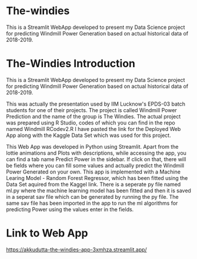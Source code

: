 # The-windies
This is a Streamlit WebApp developed to present my Data Science project for predicting Windmill Power Generation based on actual historical data of 2018-2019.

# The-Windies Introduction
This is a Streamlit WebApp developed to present my Data Science project for predicting Windmill Power Generation based on actual historical data of 2018-2019.

This was actually the presentation used by IIM Lucknow's EPDS-03 batch students for one of their projects. 
The project is called Windmill Power Prediction and the name of the group is The Windies.
The actual project was prepared using R Studio, codes of which you can find in the repo named Windmill RCodev2.R
I have pasted the link for the Deployed Web App along with the Kaggle Data Set which was used for this project.

This Web App was developed in Python using Streamlit. Apart from the lottie animations and Plots with descriptions, while accessing the app, you can find a tab name Predict Power in the sidebar. If click on that, there will be fields where you can fill some values and actually predict the Windmill Power Generated on your own.
This app is implemented with a Machine Learing Model - Random Forest Regressor, which has been fitted using the Data Set aquired from the Kaggel link.
There is a seperate py file named ml.py where the machine learning model has been fitted and then it is saved in a seperat sav file which can be generated by running the py file. The same sav file has been imported in the app to run the ml algorithms for predicting Power using the values enter in the fields.

# Link to Web App
https://akkudutta-the-windies-app-3xmhza.streamlit.app/
